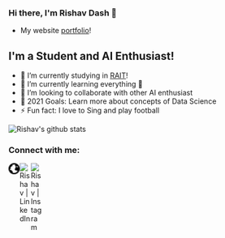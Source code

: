 ### Hi there, I'm Rishav Dash  👋

- My website [portfolio][mywebsite]!

## I'm a Student and AI Enthusiast!

- 🔭 I’m currently studying in [RAIT][website]!
- 🌱 I’m currently learning everything 🤣
- 👯 I’m looking to collaborate with other AI enthusiast
- 🥅 2021 Goals: Learn more about concepts of Data Science
- ⚡ Fun fact: I love to Sing and play football


 ![Rishav's github stats](https://github-readme-stats.vercel.app/api?username=Rishav-hub&count_private=true&show_icons=true&theme=dark)


### Connect with me:

[<img align="left" alt="intruder.com" width="22px" src="https://raw.githubusercontent.com/iconic/open-iconic/master/svg/globe.svg" />][mywebsite]

[<img align="left" alt="Rishav | LinkedIn" width="22px" src="https://cdn.jsdelivr.net/npm/simple-icons@v3/icons/linkedin.svg" />][linkedin]

[<img align="left" alt="Rishav | Instagram" width="22px" src="https://cdn.jsdelivr.net/npm/simple-icons@v3/icons/instagram.svg" />][instagram]




[website]: http://www.dypatil.edu/mumbai/rait/
[instagram]: https://www.instagram.com/rishav.dash/
[linkedin]: https://www.linkedin.com/in/rishav-dash-4b1b84189/
[mywebsite]:https://rishav-hub.github.io/Portfolio/
[myblog]: https://9930046.wixsite.com/intruder/blog
